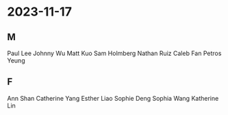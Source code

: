 # 2023-11-17
## M
Paul Lee
Johnny Wu
Matt Kuo
Sam Holmberg
Nathan Ruiz
Caleb Fan
Petros Yeung
## F
Ann Shan
Catherine Yang
Esther Liao
Sophie Deng
Sophia Wang
Katherine Lin
